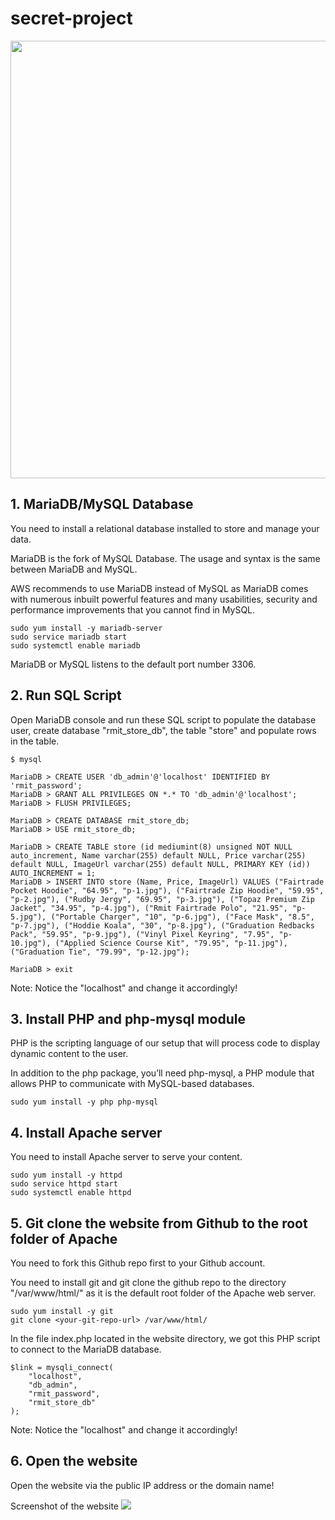 # secret-project
<p align="center">
    <img src="https://i.imgur.com/LVMMJ0r.png" width=700>
</p>

## 1. MariaDB/MySQL Database

You need to install a relational database installed to store and manage your data.

MariaDB is the fork of MySQL Database. The usage and syntax is the same between MariaDB and MySQL. 

AWS recommends to use MariaDB instead of MySQL as MariaDB comes with numerous inbuilt powerful features and many usabilities, security and performance improvements that you cannot find in MySQL.
```
sudo yum install -y mariadb-server
sudo service mariadb start
sudo systemctl enable mariadb
```
MariaDB or MySQL listens to the default port number 3306.

## 2. Run SQL Script

Open MariaDB console and run these SQL script to populate the database user, create database "rmit_store_db", the table "store" and populate rows in the table.
```
$ mysql

MariaDB > CREATE USER 'db_admin'@'localhost' IDENTIFIED BY 'rmit_password';
MariaDB > GRANT ALL PRIVILEGES ON *.* TO 'db_admin'@'localhost';
MariaDB > FLUSH PRIVILEGES;

MariaDB > CREATE DATABASE rmit_store_db;
MariaDB > USE rmit_store_db;

MariaDB > CREATE TABLE store (id mediumint(8) unsigned NOT NULL auto_increment, Name varchar(255) default NULL, Price varchar(255) default NULL, ImageUrl varchar(255) default NULL, PRIMARY KEY (id)) AUTO_INCREMENT = 1;
MariaDB > INSERT INTO store (Name, Price, ImageUrl) VALUES ("Fairtrade Pocket Hoodie", "64.95", "p-1.jpg"), ("Fairtrade Zip Hoodie", "59.95", "p-2.jpg"), ("Rudby Jergy", "69.95", "p-3.jpg"), ("Topaz Premium Zip Jacket", "34.95", "p-4.jpg"), ("Rmit Fairtrade Polo", "21.95", "p-5.jpg"), ("Portable Charger", "10", "p-6.jpg"), ("Face Mask", "8.5", "p-7.jpg"), ("Hoddie Koala", "30", "p-8.jpg"), ("Graduation Redbacks Pack", "59.95", "p-9.jpg"), ("Vinyl Pixel Keyring", "7.95", "p-10.jpg"), ("Applied Science Course Kit", "79.95", "p-11.jpg"), ("Graduation Tie", "79.99", "p-12.jpg");

MariaDB > exit
```
Note: Notice the "localhost" and change it accordingly!

## 3. Install PHP and php-mysql module

PHP is the scripting language of our setup that will process code to display dynamic content to the user. 

In addition to the php package, you’ll need php-mysql, a PHP module that allows PHP to communicate with MySQL-based databases.
```
sudo yum install -y php php-mysql
```

## 4. Install Apache server

You need to install Apache server to serve your content.
```
sudo yum install -y httpd
sudo service httpd start
sudo systemctl enable httpd
```

## 5. Git clone the website from Github to the root folder of Apache

You need to fork this Github repo first to your Github account.

You need to install git and git clone the github repo to the directory "/var/www/html/" as it is the default root folder of the Apache web server.
```
sudo yum install -y git
git clone <your-git-repo-url> /var/www/html/
```

In the file index.php located in the website directory, we got this PHP script to connect to the MariaDB database.
```
$link = mysqli_connect(
    "localhost",
    "db_admin",
    "rmit_password",
    "rmit_store_db"
);
```
Note: Notice the "localhost" and change it accordingly!

## 6. Open the website

Open the website via the public IP address or the domain name!

Screenshot of the website
<img src="https://i.imgur.com/xNHx6Ue.png">
